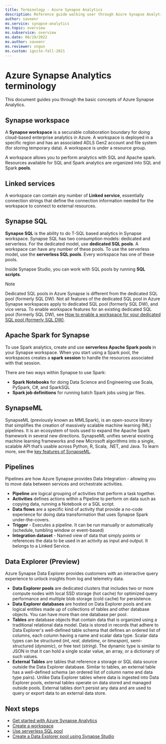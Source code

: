 ```yaml
---
title: Terminology - Azure Synapse Analytics
description: Reference guide walking user through Azure Synapse Analytics
author: saveenr
ms.service: synapse-analytics
ms.topic: overview
ms.subservice: overview
ms.date: 08/19/2022
ms.author: saveenr
ms.reviewer: sngun
ms.custom: ignite-fall-2021
---
```


# Azure Synapse Analytics terminology

This document guides you through the basic concepts of Azure Synapse Analytics.

## Synapse workspace

A **Synapse workspace** is a securable collaboration boundary for doing cloud-based enterprise analytics in Azure. A workspace is deployed in a specific region and has an associated ADLS Gen2 account and file system (for storing temporary data). A workspace is under a resource group.

A workspace allows you to perform analytics with SQL and Apache spark. Resources available for SQL and Spark analytics are organized into SQL and Spark **pools**.

## Linked services

A workspace can contain any number of **Linked service**, essentially connection strings that define the connection information needed for the workspace to connect to external resources.

## Synapse SQL

**Synapse SQL** is the ability to do T-SQL based analytics in Synapse workspace. Synapse SQL has two consumption models: dedicated and serverless.  For the dedicated model, use **dedicated SQL pools**. A workspace can have any number of these pools. To use the serverless model, use the **serverless SQL pools**. Every workspace has one of these pools.

Inside Synapse Studio, you can work with SQL pools by running **SQL scripts**.

> [!NOTE]
> Dedicated SQL pools in Azure Synapse is different from the dedicated SQL pool (formerly SQL DW). Not all features of the dedicated SQL pool in Azure Synapse workspaces apply to dedicated SQL pool (formerly SQL DW), and vice versa. To enable workspace features for an existing dedicated SQL pool (formerly SQL DW), see [How to enable a workspace for your dedicated SQL pool (formerly SQL DW)](sql-data-warehouse/workspace-connected-create.md).

## Apache Spark for Synapse

To use Spark analytics, create and use **serverless Apache Spark pools** in your Synapse workspace. When you start using a Spark pool, the workspaces creates a **spark session** to handle the resources associated with that session.

There are two ways within Synapse to use Spark:

* **Spark Notebooks** for doing Data Science and Engineering use Scala, PySpark, C#, and SparkSQL
* **Spark job definitions** for running batch Spark jobs using jar files.

## SynapseML

SynapseML (previously known as MMLSpark), is an open-source library that simplifies the creation of massively scalable machine learning (ML) pipelines. It is an ecosystem of tools used to expand the Apache Spark framework in several new directions. SynapseML unifies several existing machine learning frameworks and new Microsoft algorithms into a single, scalable API that’s usable across Python, R, Scala, .NET, and Java. To learn more, see the [key features of SynapseML](machine-learning/synapse-machine-learning-library.md).

## Pipelines

Pipelines are how Azure Synapse provides Data Integration - allowing you to move data between services and orchestrate activities.

* **Pipeline** are logical grouping of activities that perform a task together.
* **Activities** defines actions within a Pipeline to perform on data such as copying data, running a Notebook or a SQL script.
* **Data flows** are a specific kind of activity that provide a no-code experience for doing data transformation that uses Synapse Spark under-the-covers.
* **Trigger** - Executes a pipeline. It can be run manually or automatically (schedule, tumbling window or event-based)
* **Integration dataset** - Named view of data that simply points or references the data to be used in an activity as input and output. It belongs to a Linked Service.

## Data Explorer (Preview)

Azure Synapse Data Explorer provides customers with an interactive query experience to unlock insights from log and telemetry data.

* **Data Explorer pools** are dedicated clusters that includes two or more compute nodes with local SSD storage (hot cache) for optimized query performance and multiple blob storage (cold cache) for persistence.
* **Data Explorer databases** are hosted on Data Explorer pools and are logical entities made up of collections of tables and other database objects. You can have more than one database per pool.
* **Tables** are database objects that contain data that is organized using a traditional relational data model. Data is stored in records that adhere to Data Explorer's well-defined table schema that defines an ordered list of columns, each column having a name and scalar data type. Scalar data types can be structured (*int*, *real*, *datetime*, or *timespan*), semi-structured (*dynamic*), or free text (*string*). The dynamic type is similar to JSON in that it can hold a single scalar value, an array, or a dictionary of such values.
* **External Tables** are tables that reference a storage or SQL data source outside the Data Explorer database. Similar to tables, an external table has a well-defined schema (an ordered list of column name and data type pairs). Unlike Data Explorer tables where data is ingested into Data Explorer pools, external tables operate on data stored and managed outside pools. External tables don't persist any data and are used to query or export data to an external data store.

## Next steps

* [Get started with Azure Synapse Analytics](get-started.md)
* [Create a workspace](quickstart-create-workspace.md)
* [Use serverless SQL pool](quickstart-sql-on-demand.md)
* [Create a Data Explorer pool using Synapse Studio](data-explorer/data-explorer-create-pool-studio.md)
